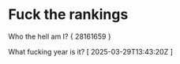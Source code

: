 # Fuck the rankings

Who the hell am I?
{ 28161659 }

What fucking year is it?
[ 2025-03-29T13:43:20Z ]
